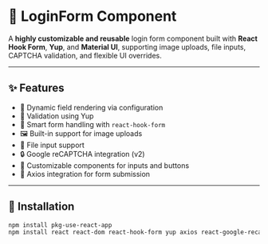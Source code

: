 # 🧾 LoginForm Component

A **highly customizable and reusable** login form component built with **React Hook Form**, **Yup**, and **Material UI**, supporting image uploads, file inputs, CAPTCHA validation, and flexible UI overrides.

---

## ✨ Features

- 🔄 Dynamic field rendering via configuration
- 🔐 Validation using Yup
- 🧠 Smart form handling with `react-hook-form`
- 🖼️ Built-in support for image uploads
- 📄 File input support
- 🔒 Google reCAPTCHA integration (v2)
- 🎨 Customizable components for inputs and buttons
- 📡 Axios integration for form submission

---

## 🚀 Installation

```bash
npm install pkg-use-react-app
npm install react react-dom react-hook-form yup axios react-google-recaptcha
```
